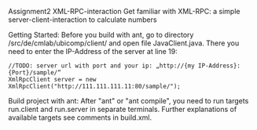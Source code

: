 Assignment2 XML-RPC-interaction
Get familiar with XML-RPC: a simple server-client-interaction to calculate numbers

Getting Started: 
Before you build with ant, go to directory /src/de/cmlab/ubicomp/client/ and open file JavaClient.java. 
There you need to enter the IP-Address of the server at line 19:

    //TODO: server url with port and your ip: „http://{my IP-Address}:{Port}/sample/“
    XmlRpcClient server = new XmlRpcClient("http://111.111.111.11:80/sample/");

Build project with ant:
After "ant" or "ant compile", you need to run targets run.client and run.server in separate terminals. 
Further explanations of available targets see comments in build.xml.
